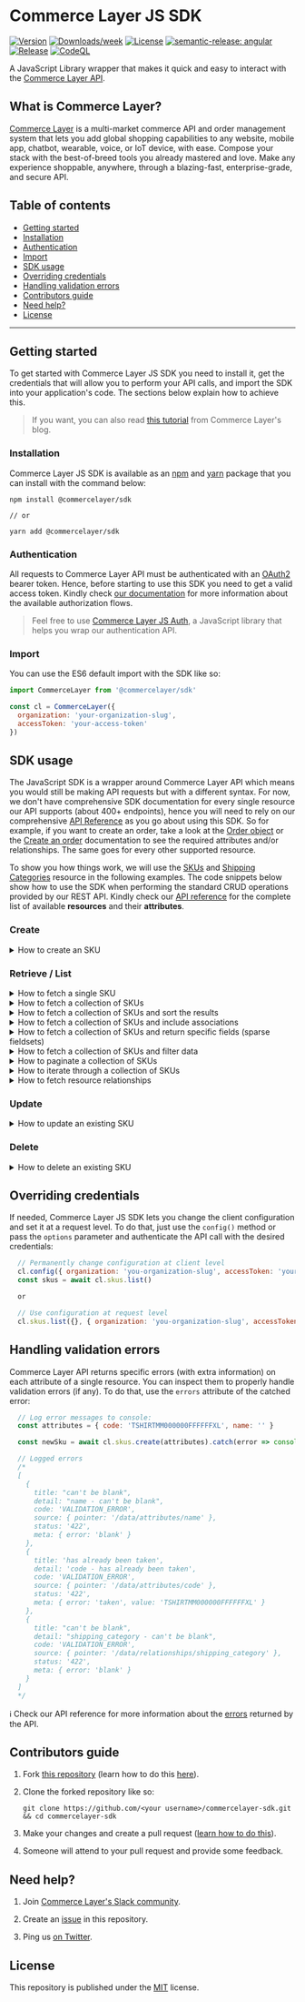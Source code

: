 # Commerce Layer JS SDK

[![Version](https://img.shields.io/npm/v/@commercelayer/sdk.svg)](https://npmjs.org/package/@commercelayer/sdk)
[![Downloads/week](https://img.shields.io/npm/dw/@commercelayer/sdk.svg)](https://npmjs.org/package/@commercelayer/sdk)
[![License](https://img.shields.io/npm/l/@commercelayer/sdk.svg)](https://github.com/commercelayer/commercelayer-sdk/blob/master/package.json)
[![semantic-release: angular](https://img.shields.io/badge/semantic--release-angular-e10079?logo=semantic-release)](https://github.com/semantic-release/semantic-release)
[![Release](https://github.com/commercelayer/commercelayer-sdk/actions/workflows/semantic-release.yml/badge.svg)](https://github.com/commercelayer/commercelayer-sdk/actions/workflows/semantic-release.yml)
[![CodeQL](https://github.com/commercelayer/commercelayer-cli/actions/workflows/codeql-analysis.yml/badge.svg)](https://github.com/commercelayer/commercelayer-cli/actions/workflows/codeql-analysis.yml)

A JavaScript Library wrapper that makes it quick and easy to interact with the [Commerce Layer API](https://docs.commercelayer.io/developers).

## What is Commerce Layer?

[Commerce Layer](https://commercelayer.io) is a multi-market commerce API and order management system that lets you add global shopping capabilities to any website, mobile app, chatbot, wearable, voice, or IoT device, with ease. Compose your stack with the best-of-breed tools you already mastered and love. Make any experience shoppable, anywhere, through a blazing-fast, enterprise-grade, and secure API.

## Table of contents

- [Getting started](#getting-started)
- [Installation](#installation)
- [Authentication](#authentication)
- [Import](#import)
- [SDK usage](#sdk-usage)
- [Overriding credentials](#overriding-credentials)
- [Handling validation errors](#handling-validation-errors)
- [Contributors guide](#contributors-guide)
- [Need help?](#need-help)
- [License](#license)

---

## Getting started

To get started with Commerce Layer JS SDK you need to install it, get the credentials that will allow you to perform your API calls, and import the SDK into your application's code. The sections below explain how to achieve this.

> If you want, you can also read [this tutorial](https://commercelayer.io/blog/getting-started-with-commerce-layer-javascript-sdk) from Commerce Layer's blog.

### Installation

Commerce Layer JS SDK is available as an [npm](https://www.npmjs.com/package/@commercelayer/sdk) and [yarn](https://yarnpkg.com/package/@commercelayer/sdk) package that you can install with the command below:

```shell
npm install @commercelayer/sdk

// or

yarn add @commercelayer/sdk
```

### Authentication

All requests to Commerce Layer API must be authenticated with an [OAuth2](https://oauth.net/2) bearer token. Hence, before starting to use this SDK you need to get a valid access token. Kindly check [our documentation](https://docs.commercelayer.io/developers/authentication) for more information about the available authorization flows.

> Feel free to use [Commerce Layer JS Auth](https://github.com/commercelayer/commercelayer-js-auth), a JavaScript library that helps you wrap our authentication API.

### Import

You can use the ES6 default import with the SDK like so:

```javascript
import CommerceLayer from '@commercelayer/sdk'

const cl = CommerceLayer({
  organization: 'your-organization-slug',
  accessToken: 'your-access-token'
})
```

## SDK usage

The JavaScript SDK is a wrapper around Commerce Layer API which means you would still be making API requests but with a different syntax. For now, we don't have comprehensive SDK documentation for every single resource our API supports (about 400+ endpoints), hence you will need to rely on our comprehensive [API Reference](https://docs.commercelayer.io/core/v/api-reference) as you go about using this SDK. So for example, if you want to create an order, take a look at the [Order object](https://docs.commercelayer.io/core/v/api-reference/orders/object) or the [Create an order](https://docs.commercelayer.io/core/v/api-reference/orders/create) documentation to see the required attributes and/or relationships. The same goes for every other supported resource.

To show you how things work, we will use the [SKUs](https://docs.commercelayer.io/core/v/api-reference/skus) and [Shipping Categories](https://docs.commercelayer.io/core/v/api-reference/shipping_categories) resource in the following examples. The code snippets below show how to use the SDK when performing the standard CRUD operations provided by our REST API. Kindly check our [API reference](https://docs.commercelayer.io/core/v/api-reference) for the complete list of available **resources** and their **attributes**.

### Create

<details>
<summary>How to create an SKU</summary>
<br />

```javascript
  // Select the shipping category (it's a required relationship for the SKU resource)
  const shippingCategories = await cl.shipping_categories.list({ filters: { name_eq: 'Merchandising' } })

  const attributes = {
    code: 'TSHIRTMM000000FFFFFFXL',
    name: 'Black Men T-shirt with White Logo (XL)',
    description: "A very beautiful and cozy mens t-shirt",
    weight: "500",
    unit_of_weight: "gr"
    shipping_category: cl.shipping_categories.relationship(shippingCategories[0].id), // assigns the relationship
  }

  const newSku = await cl.skus.create(attributes)
```

ℹ️ Check our API reference for more information on how to [create an SKU](https://docs.commercelayer.io/developers/v/api-reference/skus/create).
</details>

### Retrieve / List

<details>
<summary>How to fetch a single SKU</summary>
<br />

```javascript
  // Fetch the SKU by ID
  const sku = await cl.skus.retrieve('BxAkSVqKEn')

  // Fetch all SKUs and filter by code
  const sku = await cl.skus.list({ filters: { code_eq: 'TSHIRTMM000000FFFFFFXLXX' } })

  // Fetch the first SKU of the list
  const sku = (await cl.skus.list()).first()

  // Fetch the last SKU of the list
  const sku = (await cl.skus.list()).last()
```

ℹ️ Check our API reference for more information on how to [retrieve an SKU](https://docs.commercelayer.io/developers/v/api-reference/skus/retrieve).
</details>

<details>
<summary>How to fetch a collection of SKUs</summary>
<br />

```javascript
  // Fetch all the SKUs
  const skus = await cl.skus.list()
```

When fetching a collection of resources you can leverage the `meta` attribute to get its `meta` information like so:

```javascript
  const skus = await cl.skus.list()
  const meta = skus.meta
```

ℹ️ Check our API reference for more information on how to [list all SKUs](https://docs.commercelayer.io/developers/v/api-reference/skus/list).
</details>

<details>
<summary>How to fetch a collection of SKUs and sort the results</summary>
<br />

```javascript
  // Sort the results by creation date in ascending order (default)
  const skus = await cl.skus.list({ sort: { created_at: 'asc' } })

  // Sort the results by creation date in descending order
  const skus = await cl.skus.list({ sort: { created_at: 'desc' } })
  ```

ℹ️ Check our API reference for more information on how to [sort results](https://docs.commercelayer.io/developers/sorting-results).
</details>

<details>
<summary>How to fetch a collection of SKUs and include associations</summary>
<br />

```javascript
  // Include an association (prices)
  const skus = await cl.skus.list({ include: [ 'prices' ] })

  // Include an association (stock items)
  const skus = await cl.skus.list({ include: [ 'stock_items' ] })
  ```

ℹ️ Check our API reference for more information on how to [include associations](https://docs.commercelayer.io/developers/including-associations).
</details>

<details>
<summary>How to fetch a collection of SKUs and return specific fields (sparse fieldsets)</summary>
<br />

```javascript
  // Request the API to return only specific fields
  const skus = await cl.skus.list({ fields: { skus: [ 'name', 'metadata' ] } })

  // Request the API to return only specific fields of the included resource
  const skus = await cl.skus.list({ include: [ 'prices' ], fields: { prices: [ 'currency_code', 'formatted_amount' ] } })
  ```

ℹ️ Check our API reference for more information on how to [use sparse fieldsets](https://docs.commercelayer.io/developers/sparse-fieldsets).
</details>

<details>
<summary>How to fetch a collection of SKUs and filter data</summary>
<br />

```javascript
  // Filter all the SKUs fetching only the ones whose code starts with the string "TSHIRT"
  const skus = await cl.skus.list({ filters: { code_start: 'TSHIRT' } })

  // Filter all the SKUs fetching only the ones whose code ends with the string "XLXX"
  const skus = await cl.skus.list({ filters: { code_end: 'XLXX' } })

  // Filter all the SKUs fetching only the ones whose name contains the string "White Logo"
  const skus = await cl.skus.list({ filters: { name_cont: 'White Logo' } })

  // Filter all the SKUs fetching only the ones created between two specific dates
  // (filters combined according to the AND logic)
  const skus = await cl.skus.list({ filters: { created_at_gt: '2018-01-01', created_at_lt: '2018-01-31'} })

  // Filters all the SKUs fetching only the ones created or updated after a specific date
  // (attributes combined according to the OR logic)
  const skus = await cl.skus.list({ filters: { updated_at_or_created_at_gt: '2019-10-10' } })

  // Filters all the SKUs fetching only the ones whose name contains the string "Black"
  // and whose shipping category name starts with the string "MERCH"
  const skus = await cl.skus.list({ filters: { name_cont: 'Black', shipping_category_name_start: 'MERCH'} })
  ```

ℹ️ Check our API reference for more information on how to [filter data](https://docs.commercelayer.io/developers/filtering-data).
</details>

<details>
<summary>How to paginate a collection of SKUs</summary>
<br />

When you fetch a collection of resources, you get paginated results. You can request specific pages or items in a page like so:

```javascript
  // Fetch the SKUs, setting the page number to 3 and the page size to 5
  const skus = await cl.skus.list({ pageNumber: 3, pageSize: 5 })

  // Get the total number of SKUs in the collection
  const skuCount = skus.meta.recordCount

  // Get the total number of pages
  const pageCount = skus.meta.pageCount
```

> PS: the default page number is **1**, the default page size is **10**, and the maximum page size allowed is **25**.

ℹ️ Check our API reference for more information on how [pagination](https://docs.commercelayer.io/developers/pagination) works.
</details>

<details>
<summary>How to iterate through a collection of SKUs</summary>
<br />

To execute a function for every item of a collection, use the `map()` method like so:

```javascript
  // Fetch the whole list of SKUs (1st page) and print their names and codes to console
  const skus = await cl.skus.list()
  skus.map(p => console.log('Product: ' + p.name + ' - Code: ' + p.code))
```
</details>

<!-- <details>
<summary>How to build complex queries</summary>
<br />

Coming soon...
</details> -->

<details>
<summary>How to fetch resource relationships</summary>
<br />

Many resources have relationships with other resources and instead of including these associations as seen above, you can fetch them directly. This way, in the case of 1-to-N relationships, you can filter or sort the resulting collection as standard resources.

```javascript
// Fetch 1-to-1 related resource: billing address of an order
const billingAddress = cl.orders.billing_address('xYZkjABcde')

// Fetch 1-to-N related resources: orders associated to a customer
const orders = cl.customers.orders('XyzKjAbCDe', { fields: ['status', 'number'] })
```

In general:

- An API endpoint like `/api/customers` or `/api/customers/<customerId>` translates to `cl.customers` or `cl.customers('<customerId>')` with the SDK.
- 1-to-1 relationship API endpoints like `/api/orders/<orderId>/shipping_address` translates to `cl.orders('<orderId>', { include: ['shipping_address'] }}` with the SDK.
- 1-to-N relationship API endpoints like  `/api/customers/<customerId>?include=orders` or `/api/customers/<customerId>/orders` translates to `cl.customers.retrieve('customerId', { include: ['orders'] })` or `cl.customers.orders('<customerId>')`.

ℹ️ Check our API reference for more information on how to [fetch relationships](https://docs.commercelayer.io/core/fetching-relationships).
</details>

### Update

<details>
<summary>How to update an existing SKU</summary>
<br />

```javascript
  const sku = {
    id: 'xYZkjABcde',
    description: 'Updated description...',
    imageUrl: 'https://img.yourdomain.com/skus/new-image.png'
  }

  cl.skus.update(sku) // updates the SKU on the server
```

ℹ️ Check our API reference for more information on how to [update an SKU](https://docs.commercelayer.io/developers/v/api-reference/skus/update).
</details>

### Delete

<details>
<summary>How to delete an existing SKU</summary>
<br />

```javascript
  cl.skus.delete('xYZkjABcde') // persisted deletion
```

ℹ️ Check our API reference for more information on how to [delete an SKU](https://docs.commercelayer.io/developers/v/api-reference/skus/delete).
</details>

## Overriding credentials

If needed, Commerce Layer JS SDK lets you change the client configuration and set it at a request level. To do that, just use the `config()` method or pass the `options` parameter and authenticate the API call with the desired credentials:

```javascript
  // Permanently change configuration at client level
  cl.config({ organization: 'you-organization-slug', accessToken: 'your-access-token' })
  const skus = await cl.skus.list()

  or

  // Use configuration at request level
  cl.skus.list({}, { organization: 'you-organization-slug', accessToken: 'your-access-token' })
```

## Handling validation errors

Commerce Layer API returns specific errors (with extra information) on each attribute of a single resource. You can inspect them to properly handle validation errors (if any). To do that, use the `errors` attribute of the catched error:

```javascript
  // Log error messages to console:
  const attributes = { code: 'TSHIRTMM000000FFFFFFXL', name: '' }

  const newSku = await cl.skus.create(attributes).catch(error => console.log(error.errors))

  // Logged errors
  /*
  [
    {
      title: "can't be blank",
      detail: "name - can't be blank",
      code: 'VALIDATION_ERROR',
      source: { pointer: '/data/attributes/name' },
      status: '422',
      meta: { error: 'blank' }
    },
    {
      title: 'has already been taken',
      detail: 'code - has already been taken',
      code: 'VALIDATION_ERROR',
      source: { pointer: '/data/attributes/code' },
      status: '422',
      meta: { error: 'taken', value: 'TSHIRTMM000000FFFFFFXL' }
    },
    {
      title: "can't be blank",
      detail: "shipping_category - can't be blank",
      code: 'VALIDATION_ERROR',
      source: { pointer: '/data/relationships/shipping_category' },
      status: '422',
      meta: { error: 'blank' }
    }
  ]
  */

```

ℹ️ Check our API reference for more information about the [errors](https://docs.commercelayer.io/developers/handling-errors) returned by the API.

## Contributors guide

1. Fork [this repository](https://github.com/commercelayer/commercelayer-sdk) (learn how to do this [here](https://help.github.com/articles/fork-a-repo)).

2. Clone the forked repository like so:

    ```shell
    git clone https://github.com/<your username>/commercelayer-sdk.git && cd commercelayer-sdk
    ```

3. Make your changes and create a pull request ([learn how to do this](https://docs.github.com/en/github/collaborating-with-issues-and-pull-requests/creating-a-pull-request)).

4. Someone will attend to your pull request and provide some feedback.

## Need help?

1. Join [Commerce Layer's Slack community](https://slack.commercelayer.app).

2. Create an [issue](https://github.com/commercelayer/commercelayer-cli/issues) in this repository.

3. Ping us [on Twitter](https://twitter.com/commercelayer).

## License

This repository is published under the [MIT](LICENSE) license.
